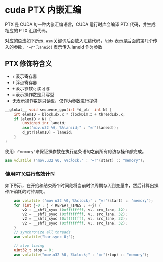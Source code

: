 # cuda PTX 内嵌汇编

PTX 是 CUDA 的一种内嵌汇编语言，CUDA 运行时库会编译 PTX 代码，并生成相应的 PTX 汇编代码。

对应的语法如下所示, `asm` 关键词后面放入汇编代码，`%idx` 表示是后面的第几个传入的参数，`"=r"(laneid)` 表示传入 laneid 作为参数

## PTX 修饰符含义

- `r` 表示寄存器
- `f` 浮点寄存器
- `+` 表示参数可读可写
- `=` 表示操作数是只写型
- 无表示操作数是只读型，仅作为参数进行提供

```cpp
__global__ void sequence_gpu(int *d_ptr, int N) {
    int elemID = blockIdx.x * blockDim.x + threadIdx.x;
    if (elemID < N) {
        unsigned int laneid;
        asm("mov.u32 %0, %%laneid;" : "=r"(laneid));
        d_ptr[elemID] = laneid;
    }
}
```

使用`::"memory"`来保证操作数在执行这条语句之前所有的访存操作都完成。

```cpp
asm volatile ("mov.u32 %0, %%clock;" : "=r"(start) :: "memory");
```

### 使用PTX进行高效计时

如下所示，在开始和结束两个时间段将当前时钟周期存入到变量中，然后计算出操作所消耗的时钟周期。

```cpp
	asm volatile ("mov.u32 %0, %%clock;" : "=r"(start) :: "memory");
	for (int j=0 ; j < REPEAT_TIMES ; ++j) {
		v2 = __shfl_sync (0xffffffff, v1, src_lane, 32);
		v2 = __shfl_sync (0xffffffff, v1, src_lane, 32);
		v2 = __shfl_sync (0xffffffff, v1, src_lane, 32);
		v2 = __shfl_sync (0xffffffff, v1, src_lane, 32);
	}
	// synchronize all threads
	asm volatile("bar.sync 0;");

	// stop timing
	uint32_t stop = 0;
	asm volatile("mov.u32 %0, %%clock;" : "=r"(stop) :: "memory");
```